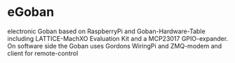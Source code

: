 # eGoban
electronic Goban based on RaspberryPi and Goban-Hardware-Table including LATTICE-MachXO Evaluation Kit and a MCP23017 GPIO-expander. On software side the Goban uses Gordons WiringPi and ZMQ-modem and client for remote-control
